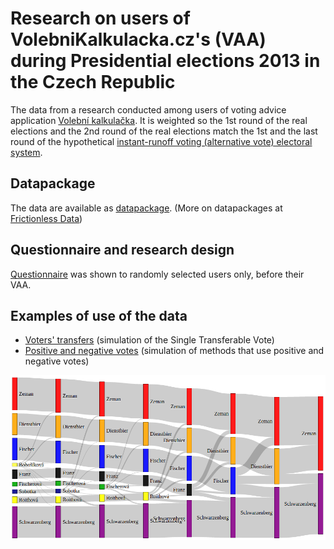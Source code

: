 # Research on users of VolebniKalkulacka.cz's (VAA) during Presidential elections 2013 in the Czech Republic

The data from a research conducted among users of voting advice application [Volební kalkulačka](https://VolebniKalkulacka.cz). It is weighted so the 1st round of the real elections and the 2nd round of the real elections match the 1st and the last round of the hypothetical [instant-runoff voting (alternative vote) electoral system](http://en.wikipedia.org/wiki/Instant-runoff_voting).

## Datapackage
The data are available as [datapackage](http://data.okfn.org/tools/view?url=https%3A%2F%2Fraw.githubusercontent.com%2Fmichalskop%2Fdatapackages%2Fmaster%2Fvaa-cz-president-2013-users-research%2Fdatapackage.json). (More on datapackages at [Frictionless Data](http://frictionlessdata.io/data-packages/))

## Questionnaire and research design
[Questionnaire](http://volebnikalkulacka.cz/volba-prezidenta-cr-2013/kalkulacka-vyzkum.php) was shown to randomly selected users only, before their VAA.

## Examples of use of the data
- [Voters' transfers](http://bl.ocks.org/michalskop/8290471) (simulation of the Single Transferable Vote)
- [Positive and negative votes](http://bl.ocks.org/michalskop/8309367) (simulation of methods that use positive and negative votes)

![STV](https://github.com/michalskop/datapackages/raw/master/vaa-cz-president-2013-users-research/stv.png)
